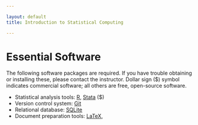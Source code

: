 ```yaml
---

layout: default
title: Introduction to Statistical Computing

---
```


# Essential Software

The following software packages are required. If you have trouble
obtaining or installing these, please contact the instructor. Dollar
sign (\$) symbol indicates commercial software; all others are free,
open-source software.

-   Statistical analysis tools: [R](http://cran.r-project.org),
    [Stata](http://www.stata.com) (\$)
-   Version control system: [Git](http://git-scm.com/)
-   Relational database: [SQLite](http://sqlite.org)
-   Document preparation tools: [LaTeX](http://www.latex-project.org/),

